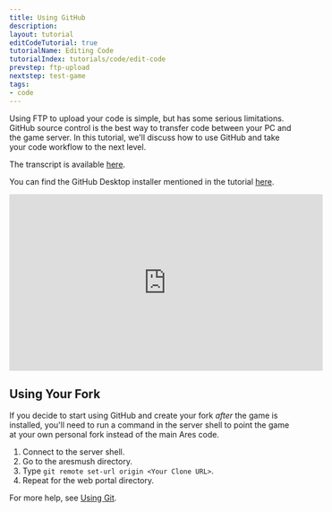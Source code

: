 ```yaml
---
title: Using GitHub
description:
layout: tutorial
editCodeTutorial: true
tutorialName: Editing Code
tutorialIndex: tutorials/code/edit-code
prevstep: ftp-upload
nextstep: test-game
tags: 
- code
---
```


Using FTP to upload your code is simple, but has some serious limitations.  GitHub source control is the best way to transfer code between your PC and the game server.  In this tutorial, we'll discuss how to use GitHub and take your code workflow to the next level.

The transcript is available [here](/tutorials/code/edit-code/github-transcript).

You can find the GitHub Desktop installer mentioned in the tutorial [here](https://desktop.github.com/).

<iframe width="560" height="315" src="https://www.youtube.com/embed/jc0GLdMZya8" frameborder="0" allow="autoplay; encrypted-media" allowfullscreen></iframe>

## Using Your Fork

If you decide to start using GitHub and create your fork *after* the game is installed, you'll need to run a command in the server shell to point the game at your own personal fork instead of the main Ares code.  

1. Connect to the server shell.
2. Go to the aresmush directory.
3. Type `git remote set-url origin <Your Clone URL>`.
4. Repeat for the web portal directory.

For more help, see [Using Git](/tutorials/code/git).